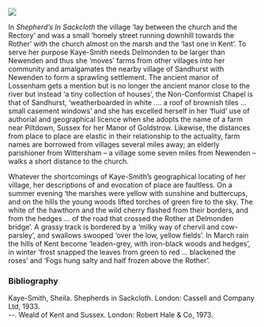 <a href="https://dev.visual-essays.app"><img src="https://dev-visual-essays.netlify.app/images/ve-button.png"></a>

<param ve-config title="Sheila Kaye-Smith: Welcome to Delmonden" author="Dr Pat Argar" layout="vtl" banner="https://stor.artstor.org/stor/f3590125-3b05-42a0-b365-e33a8735353c">

<param ve-entity eid="Q1889928" aliases="Newenden">
<param ve-entity eid="Q1506209” aliases= “River Rother”>

Delmonden is a village in Kent that doesn’t actually exist except in _Shepherd’s In Sackcloth_ by Sheila Kaye-Smith. However, there is a real village in the location Kaye-Smith has chosen for her creation; should you wish to visit, it is called Newenden and it lies just across the county border, marked by the River Rother, on the edge of Kent, close to Kaye-Smith’s home village of Northiam. Kaye-Smith was dubbed the ‘Sussex Hardy’ in the 1920s, but this in no way constrained her fluid use of geography when it came to locations for her novels. In a guide she wrote to the Weald of Kent and Sussex she stated that ‘the border between Kent and Sussex is purely artificial’. In her survey of Newenden she notes its ancient history – reputed to have been the site of a Carmelite Priory, a Summer Palace for Edward I and to have had a Castle on Castle Toll. By the 1950s it was ‘little more than a straggle of houses, an inn and a church’, and so it is today. 
<param ve-image url="https://upload.wikimedia.org/wikipedia/commons/8/8c/River_Rother_near_Newenden_Bridge_-_geograph.org.uk_-_1875440.jpg" label="River Rother near Newenden Bridge" attribution="David Anstiss, CC BY-SA 2.0, via Wikimedia Commons">
<param ve-map center="Q1889928" zoom="15">

In _Shepherd’s In Sackcloth_ the village ‘lay between the church and the Rectory’ and was a small ‘homely street running downhill towards the Rother’ with the church almost on the marsh and the ‘last one in Kent’. To serve her purpose Kaye-Smith needs Delmonden to be larger than Newenden and thus she ‘moves’ farms from other villages into her community and amalgamates the nearby village of Sandhurst  with Newenden to form a sprawling settlement. The ancient manor of Lossenham gets a mention but is no longer the ancient manor close to the river but instead ‘a tiny collection of houses’, the Non-Conformist Chapel is that of Sandhurst, ‘weatherboarded in white …. a roof of brownish tiles … small casement windows’ and she has excelled herself in her ‘fluid’ use of authorial and geographical licence when she adopts the name of a farm near Piltdown, Sussex for her Manor of Goldstrow. Likewise, the distances from place to place are elastic in their relationship to the actuality, farm names are borrowed from villages several miles away; an elderly parishioner from Wittersham – a village some seven miles from Newenden – walks a short distance to the church. 

Whatever the shortcomings of Kaye-Smith’s geographical locating of her village, her descriptions of and evocation of place are faultless. On a summer evening ‘the marshes were yellow with sunshine and buttercups, and on the hills the young woods lifted torches of green fire to the sky. The white of the hawthorn and the wild cherry flashed from their borders, and from the hedges … of the road that crossed the Rother at Delmonden bridge’. A grassy track is bordered by a ‘milky way of chervil and cow-parsley’, and swallows swooped ‘over the low, yellow fields’.  In March rain the hills of Kent become ‘leaden-grey, with iron-black woods and hedges’, in winter ‘frost snapped the leaves from green to red … blackened the roses’ and ‘Fogs hung salty and half frozen above the Rother’. 

### Bibliography 
Kaye-Smith, Sheila. Shepherds in Sackcloth. London: Cassell and Company Ltd, 1933.   
--.  Weald of Kent and Sussex. London: Robert Hale & Co, 1973.   
